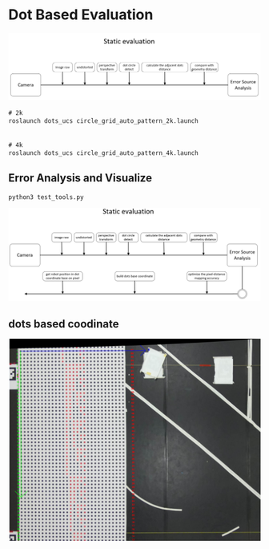 # Dot Based Evaluation

![](./doc_images/overview.png)


```
# 2k
roslaunch dots_ucs circle_grid_auto_pattern_2k.launch


# 4k
roslaunch dots_ucs circle_grid_auto_pattern_4k.launch

```

## Error Analysis and Visualize
```
python3 test_tools.py
```


![](./doc_images/Prospects.png)

## dots based coodinate
![](./doc_images/coodination.png)